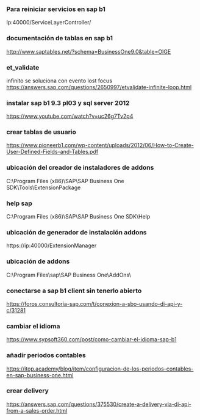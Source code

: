 

### Para reiniciar servicios en sap b1
Ip:40000/ServiceLayerController/

### documentación de tablas en sap b1
http://www.saptables.net/?schema=BusinessOne9.0&table=OIGE

### et_validate
infinito se soluciona con evento lost focus
https://answers.sap.com/questions/2650997/etvalidate-infinite-loop.html


### instalar sap b1 9.3 pl03 y sql server 2012
https://www.youtube.com/watch?v=uc26g7Tv2p4

### crear tablas de usuario
https://www.pioneerb1.com/wp-content/uploads/2012/06/How-to-Create-User-Defined-Fields-and-Tables.pdf

### ubicación del creador de instaladores de addons
C:\Program Files (x86)\SAP\SAP Business One SDK\Tools\ExtensionPackage

### help sap
C:\Program Files (x86)\SAP\SAP Business One SDK\Help

### ubicación de generador de instalación addons
https://ip:40000/ExtensionManager


### ubicación de addons
C:\Program Files\sap\SAP Business One\AddOns\

### conectarse a sap b1 client sin tenerlo abierto
https://foros.consultoria-sap.com/t/conexion-a-sbo-usando-di-api-y-c/31281


### cambiar el idioma
https://www.sypsoft360.com/post/como-cambiar-el-idioma-sap-b1

### añadir periodos contables
https://itop.academy/blog/item/configuracion-de-los-periodos-contables-en-sap-business-one.html

### crear delivery
https://answers.sap.com/questions/375530/create-a-delivery-via-di-api-from-a-sales-order.html

